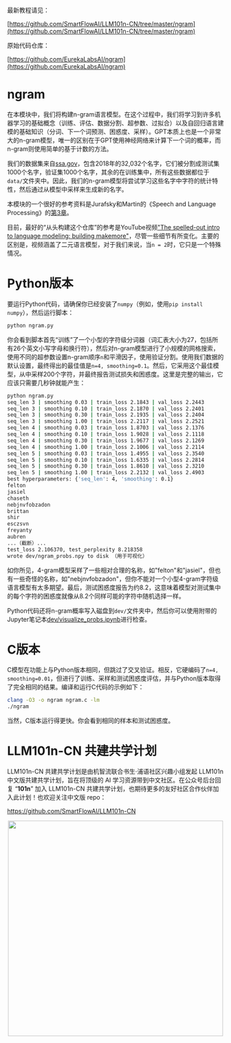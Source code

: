 最新教程请见：

[https://github.com/SmartFlowAI/LLM101n-CN/tree/master/ngram](https://github.com/SmartFlowAI/LLM101n-CN/tree/master/ngram)

原始代码仓库：

[https://github.com/EurekaLabsAI/ngram](https://github.com/EurekaLabsAI/ngram)

# ngram

在本模块中，我们将构建n-gram语言模型。在这个过程中，我们将学习到许多机器学习的基础概念（训练、评估、数据分割、超参数、过拟合）以及自回归语言建模的基础知识（分词、下一个词预测、困惑度、采样）。GPT本质上也是一个非常大的n-gram模型，唯一的区别在于GPT使用神经网络来计算下一个词的概率，而n-gram则使用简单的基于计数的方法。

我们的数据集来自[ssa.gov](https://www.ssa.gov/oact/babynames/)，包含2018年的32,032个名字，它们被分割成测试集1000个名字，验证集1000个名字，其余的在训练集中，所有这些数据都位于`data/`文件夹中。因此，我们的n-gram模型将尝试学习这些名字中字符的统计特性，然后通过从模型中采样来生成新的名字。

本模块的一个很好的参考资料是Jurafsky和Martin的《Speech and Language Processing》的[第3章](https://web.stanford.edu/~jurafsky/slp3/3.pdf)。

目前，最好的“从头构建这个仓库”的参考是YouTube视频["The spelled-out intro to language modeling: building makemore"](https://www.youtube.com/watch?v=PaCmpygFfXo)，尽管一些细节有所变化。主要的区别是，视频涵盖了二元语言模型，对于我们来说，当`n = 2`时，它只是一个特殊情况。

# Python版本

要运行Python代码，请确保你已经安装了`numpy`（例如，使用`pip install numpy`），然后运行脚本：

```bash
python ngram.py
```

你会看到脚本首先“训练”了一个小型的字符级分词器（词汇表大小为27，包括所有26个英文小写字母和换行符），然后对n-gram模型进行了小规模的网格搜索，使用不同的超参数设置n-gram顺序`n`和平滑因子，使用验证分割。使用我们数据的默认设置，最终得出的最佳值是`n=4, smoothing=0.1`。然后，它采用这个最佳模型，从中采样200个字符，并最终报告测试损失和困惑度。这里是完整的输出，它应该只需要几秒钟就能产生：

```bash
python ngram.py
seq_len 3 | smoothing 0.03 | train_loss 2.1843 | val_loss 2.2443
seq_len 3 | smoothing 0.10 | train_loss 2.1870 | val_loss 2.2401
seq_len 3 | smoothing 0.30 | train_loss 2.1935 | val_loss 2.2404
seq_len 3 | smoothing 1.00 | train_loss 2.2117 | val_loss 2.2521
seq_len 4 | smoothing 0.03 | train_loss 1.8703 | val_loss 2.1376
seq_len 4 | smoothing 0.10 | train_loss 1.9028 | val_loss 2.1118
seq_len 4 | smoothing 0.30 | train_loss 1.9677 | val_loss 2.1269
seq_len 4 | smoothing 1.00 | train_loss 2.1006 | val_loss 2.2114
seq_len 5 | smoothing 0.03 | train_loss 1.4955 | val_loss 2.3540
seq_len 5 | smoothing 0.10 | train_loss 1.6335 | val_loss 2.2814
seq_len 5 | smoothing 0.30 | train_loss 1.8610 | val_loss 2.3210
seq_len 5 | smoothing 1.00 | train_loss 2.2132 | val_loss 2.4903
best hyperparameters: {'seq_len': 4, 'smoothing': 0.1}
felton
jasiel
chaseth
nebjnvfobzadon
brittan
shir
esczsvn
freyanty
aubren
...（截断）...
test_loss 2.106370, test_perplexity 8.218358
wrote dev/ngram_probs.npy to disk （用于可视化）
```

如你所见，4-gram模型采样了一些相对合理的名称，如"felton"和"jasiel"，但也有一些奇怪的名称，如"nebjnvfobzadon"，但你不能对一个小型4-gram字符级语言模型有太多期望。最后，测试困惑度报告为约8.2，这意味着模型对测试集中的每个字符的困惑度就像从8.2个同样可能的字符中随机选择一样。

Python代码还将n-gram概率写入磁盘到`dev/`文件夹中，然后你可以使用附带的Jupyter笔记本[dev/visualize_probs.ipynb](dev/visualize_probs.ipynb)进行检查。

# C版本

C模型在功能上与Python版本相同，但跳过了交叉验证。相反，它硬编码了`n=4, smoothing=0.01`，但进行了训练、采样和测试困惑度评估，并与Python版本取得了完全相同的结果。编译和运行C代码的示例如下：

```bash
clang -O3 -o ngram ngram.c -lm
./ngram
```

当然，C版本运行得更快。你会看到相同的样本和测试困惑度。

# LLM101n-CN 共建共学计划

LLM101n-CN 共建共学计划是由机智流联合书生·浦语社区兴趣小组发起 LLM101n 中文版共建共学计划，旨在将顶级的 AI 学习资源带到中文社区。在公众号后台回复 “**101n**” 加入 LLM101n-CN 共建共学计划，也期待更多的友好社区合作伙伴加入此计划！也欢迎关注中文版 repo：

<https://github.com/SmartFlowAI/LLM101n-CN>

<p align="center">
  <img width="500" alt="" src="https://github.com/user-attachments/assets/9c9d164c-443d-4d13-9e10-798a7c3ac571">
</p>

